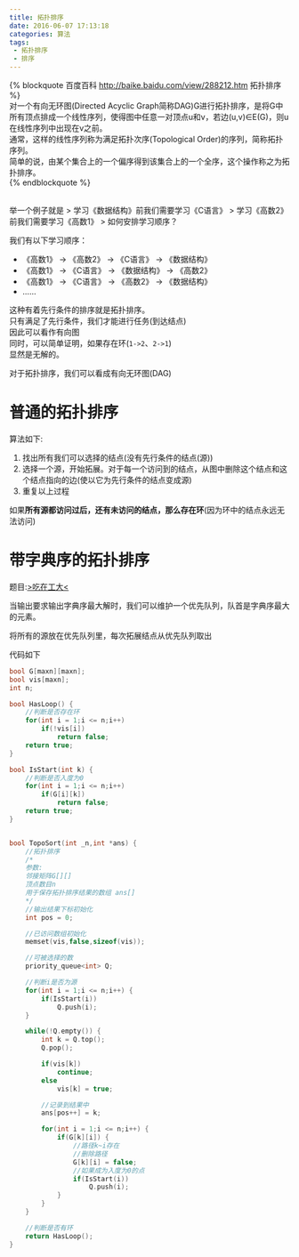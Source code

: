 ```yaml
---
title: 拓扑排序
date: 2016-06-07 17:13:18
categories: 算法
tags:
 - 拓扑排序
 - 排序
---
```


{% blockquote 百度百科 http://baike.baidu.com/view/288212.htm 拓扑排序 %}  
对一个有向无环图(Directed Acyclic Graph简称DAG)G进行拓扑排序，是将G中所有顶点排成一个线性序列，使得图中任意一对顶点u和v，若边(u,v)∈E(G)，则u在线性序列中出现在v之前。  
通常，这样的线性序列称为满足拓扑次序(Topological Order)的序列，简称拓扑序列。  
简单的说，由某个集合上的一个偏序得到该集合上的一个全序，这个操作称之为拓扑排序。  
{% endblockquote %}  

<!--more-->
<br>
举一个例子就是
> 学习《数据结构》前我们需要学习《C语言》  
> 学习《高数2》前我们需要学习《高数1》  
> 如何安排学习顺序？  

我们有以下学习顺序：
* 《高数1》 -> 《高数2》 -> 《C语言》 -> 《数据结构》
* 《高数1》 -> 《C语言》 -> 《数据结构》 -> 《高数2》
* 《高数1》 -> 《C语言》 -> 《高数2》 -> 《数据结构》 
* ……

这种有着先行条件的排序就是拓扑排序。  
只有满足了先行条件，我们才能进行任务(到达结点)  
因此可以看作有向图  
同时，可以简单证明，如果存在环(`1->2`、`2->1`)  
显然是无解的。  

对于拓扑排序，我们可以看成有向无环图(DAG)  

# 普通的拓扑排序

算法如下:  
1. 找出所有我们可以选择的结点(没有先行条件的结点(源))  
2. 选择一个源，开始拓展。对于每一个访问到的结点，从图中删除这个结点和这个结点指向的边(使以它为先行条件的结点变成源)  
3. 重复以上过程

如果**所有源都访问过后，还有未访问的结点，那么存在环**(因为环中的结点永远无法访问)  


# 带字典序的拓扑排序 

题目:[>吃在工大<](/post/HFUT/1359.html)  

当输出要求输出字典序最大解时，我们可以维护一个优先队列，队首是字典序最大的元素。  

将所有的源放在优先队列里，每次拓展结点从优先队列取出  

代码如下
```cpp
bool G[maxn][maxn];
bool vis[maxn];
int n;

bool HasLoop() {
	//判断是否存在环
	for(int i = 1;i <= n;i++)
		if(!vis[i])
			return false;
	return true;
}

bool IsStart(int k) {
	//判断是否入度为0
	for(int i = 1;i <= n;i++)
		if(G[i][k])
			return false;
	return true;
}


bool TopoSort(int _n,int *ans) {
	//拓扑排序
	/*
	参数:
	邻接矩阵G[][]
	顶点数目n
	用于保存拓扑排序结果的数组 ans[]
	*/
	//输出结果下标初始化
	int pos = 0;

	//已访问数组初始化
	memset(vis,false,sizeof(vis));

	//可被选择的数
	priority_queue<int> Q;

	//判断i是否为源
	for(int i = 1;i <= n;i++) {
		if(IsStart(i))
			Q.push(i);
	}

	while(!Q.empty()) {
		int k = Q.top();
		Q.pop();

		if(vis[k])
			continue;
		else
			vis[k] = true;

		//记录到结果中
		ans[pos++] = k;

		for(int i = 1;i <= n;i++) {
			if(G[k][i]) {
				//路径k~i存在
				//删除路径
				G[k][i] = false;
				//如果成为入度为0的点
				if(IsStart(i))
					Q.push(i);
			}
		}
	}

	//判断是否有环
	return HasLoop();
}
```